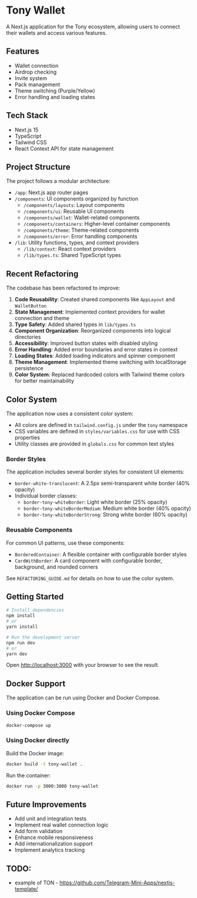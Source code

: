 # Tony Wallet

A Next.js application for the Tony ecosystem, allowing users to connect their wallets and access various features.

## Features

- Wallet connection
- Airdrop checking
- Invite system
- Pack management
- Theme switching (Purple/Yellow)
- Error handling and loading states

## Tech Stack

- Next.js 15
- TypeScript
- Tailwind CSS
- React Context API for state management

## Project Structure

The project follows a modular architecture:

- `/app`: Next.js app router pages
- `/components`: UI components organized by function
  - `/components/layouts`: Layout components
  - `/components/ui`: Reusable UI components
  - `/components/wallet`: Wallet-related components
  - `/components/containers`: Higher-level container components
  - `/components/theme`: Theme-related components
  - `/components/error`: Error handling components
- `/lib`: Utility functions, types, and context providers
  - `/lib/context`: React context providers
  - `/lib/types.ts`: Shared TypeScript types

## Recent Refactoring

The codebase has been refactored to improve:

1. **Code Reusability**: Created shared components like `AppLayout` and `WalletButton`
2. **State Management**: Implemented context providers for wallet connection and theme
3. **Type Safety**: Added shared types in `lib/types.ts`
4. **Component Organization**: Reorganized components into logical directories
5. **Accessibility**: Improved button states with disabled styling
6. **Error Handling**: Added error boundaries and error states in context
7. **Loading States**: Added loading indicators and spinner component
8. **Theme Management**: Implemented theme switching with localStorage persistence
9. **Color System**: Replaced hardcoded colors with Tailwind theme colors for better maintainability

## Color System

The application now uses a consistent color system:

- All colors are defined in `tailwind.config.js` under the `tony` namespace
- CSS variables are defined in `styles/variables.css` for use with CSS properties
- Utility classes are provided in `globals.css` for common text styles

### Border Styles

The application includes several border styles for consistent UI elements:

- `border-white-translucent`: A 2.5px semi-transparent white border (40% opacity)
- Individual border classes:
  - `border-tony-whiteBorder`: Light white border (25% opacity)
  - `border-tony-whiteBorderMedium`: Medium white border (40% opacity)
  - `border-tony-whiteBorderStrong`: Strong white border (60% opacity)

### Reusable Components

For common UI patterns, use these components:

- `BorderedContainer`: A flexible container with configurable border styles
- `CardWithBorder`: A card component with configurable border, background, and rounded corners

See `REFACTORING_GUIDE.md` for details on how to use the color system.

## Getting Started

```bash
# Install dependencies
npm install
# or
yarn install

# Run the development server
npm run dev
# or
yarn dev
```

Open [http://localhost:3000](http://localhost:3000) with your browser to see the result.

## Docker Support

The application can be run using Docker and Docker Compose.

### Using Docker Compose

```bash
docker-compose up
```

### Using Docker directly

Build the Docker image:

```bash
docker build -t tony-wallet .
```

Run the container:

```bash
docker run -p 3000:3000 tony-wallet
```

## Future Improvements

- Add unit and integration tests
- Implement real wallet connection logic
- Add form validation
- Enhance mobile responsiveness
- Add internationalization support
- Implement analytics tracking

## TODO:

- example of TON - https://github.com/Telegram-Mini-Apps/nextjs-template/
